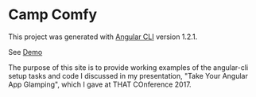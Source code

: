 # Camp Comfy

This project was generated with [Angular CLI](https://github.com/angular/angular-cli) version 1.2.1.

See [Demo](https://comfycoder.github.io/camp-comfy/)

The purpose of this site is to provide working examples of the angular-cli setup tasks and code I discussed in my presentation, "Take Your Angular App Glamping", which I gave at THAT COnference 2017.